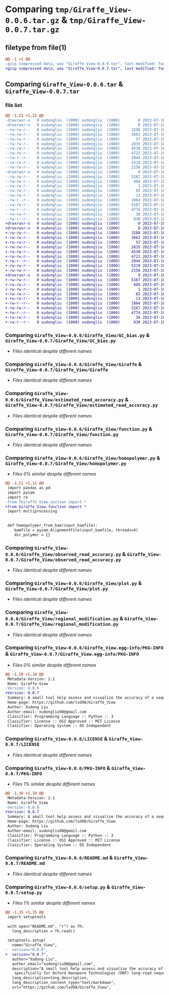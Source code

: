 # Comparing `tmp/Giraffe_View-0.0.6.tar.gz` & `tmp/Giraffe_View-0.0.7.tar.gz`

## filetype from file(1)

```diff
@@ -1 +1 @@
-gzip compressed data, was "Giraffe_View-0.0.6.tar", last modified: Tue Jul 18 12:00:43 2023, max compression
+gzip compressed data, was "Giraffe_View-0.0.7.tar", last modified: Tue Jul 18 12:03:51 2023, max compression
```

## Comparing `Giraffe_View-0.0.6.tar` & `Giraffe_View-0.0.7.tar`

### file list

```diff
@@ -1,22 +1,22 @@
-drwxrwxr-x   0 xudongliu  (1000) xudongliu  (1000)        0 2023-07-18 12:00:43.039044 Giraffe_View-0.0.6/
-drwxrwxr-x   0 xudongliu  (1000) xudongliu  (1000)        0 2023-07-18 12:00:43.039044 Giraffe_View-0.0.6/Giraffe_View/
--rw-rw-r--   0 xudongliu  (1000) xudongliu  (1000)     3288 2023-07-18 11:57:08.000000 Giraffe_View-0.0.6/Giraffe_View/GC_bias.py
--rw-rw-r--   0 xudongliu  (1000) xudongliu  (1000)     3663 2023-07-18 11:50:42.000000 Giraffe_View-0.0.6/Giraffe_View/Giraffe
--rw-rw-r--   0 xudongliu  (1000) xudongliu  (1000)       57 2023-07-18 11:47:04.000000 Giraffe_View-0.0.6/Giraffe_View/__init__.py
--rw-rw-r--   0 xudongliu  (1000) xudongliu  (1000)     2835 2023-07-18 10:42:50.000000 Giraffe_View-0.0.6/Giraffe_View/estimated_read_accuracy.py
--rw-rw-r--   0 xudongliu  (1000) xudongliu  (1000)     4539 2023-07-18 10:42:50.000000 Giraffe_View-0.0.6/Giraffe_View/function.py
--rw-rw-r--   0 xudongliu  (1000) xudongliu  (1000)     4721 2023-07-18 11:57:22.000000 Giraffe_View-0.0.6/Giraffe_View/homopolymer.py
--rw-r--r--   0 xudongliu  (1000) xudongliu  (1000)     2944 2023-07-18 10:42:50.000000 Giraffe_View-0.0.6/Giraffe_View/observed_read_accuracy.py
--rw-rw-r--   0 xudongliu  (1000) xudongliu  (1000)     5319 2023-07-18 10:42:50.000000 Giraffe_View-0.0.6/Giraffe_View/plot.py
--rw-rw-r--   0 xudongliu  (1000) xudongliu  (1000)     2156 2023-07-18 10:42:50.000000 Giraffe_View-0.0.6/Giraffe_View/regional_modification.py
-drwxrwxr-x   0 xudongliu  (1000) xudongliu  (1000)        0 2023-07-18 12:00:43.039044 Giraffe_View-0.0.6/Giraffe_View.egg-info/
--rw-rw-r--   0 xudongliu  (1000) xudongliu  (1000)     5167 2023-07-18 12:00:42.000000 Giraffe_View-0.0.6/Giraffe_View.egg-info/PKG-INFO
--rw-rw-r--   0 xudongliu  (1000) xudongliu  (1000)      466 2023-07-18 12:00:43.000000 Giraffe_View-0.0.6/Giraffe_View.egg-info/SOURCES.txt
--rw-rw-r--   0 xudongliu  (1000) xudongliu  (1000)        1 2023-07-18 12:00:42.000000 Giraffe_View-0.0.6/Giraffe_View.egg-info/dependency_links.txt
--rw-rw-r--   0 xudongliu  (1000) xudongliu  (1000)       65 2023-07-18 12:00:42.000000 Giraffe_View-0.0.6/Giraffe_View.egg-info/requires.txt
--rw-rw-r--   0 xudongliu  (1000) xudongliu  (1000)       13 2023-07-18 12:00:42.000000 Giraffe_View-0.0.6/Giraffe_View.egg-info/top_level.txt
--rw-r--r--   0 xudongliu  (1000) xudongliu  (1000)     1064 2023-07-18 10:44:57.000000 Giraffe_View-0.0.6/LICENSE
--rw-rw-r--   0 xudongliu  (1000) xudongliu  (1000)     5167 2023-07-18 12:00:43.039044 Giraffe_View-0.0.6/PKG-INFO
--rw-r--r--   0 xudongliu  (1000) xudongliu  (1000)     4774 2023-07-18 10:39:38.000000 Giraffe_View-0.0.6/README.md
--rw-rw-r--   0 xudongliu  (1000) xudongliu  (1000)       38 2023-07-18 12:00:43.039044 Giraffe_View-0.0.6/setup.cfg
--rw-r--r--   0 xudongliu  (1000) xudongliu  (1000)      930 2023-07-18 12:00:27.000000 Giraffe_View-0.0.6/setup.py
+drwxrwxr-x   0 xudongliu  (1000) xudongliu  (1000)        0 2023-07-18 12:03:51.210467 Giraffe_View-0.0.7/
+drwxrwxr-x   0 xudongliu  (1000) xudongliu  (1000)        0 2023-07-18 12:03:51.206467 Giraffe_View-0.0.7/Giraffe_View/
+-rw-rw-r--   0 xudongliu  (1000) xudongliu  (1000)     3288 2023-07-18 11:57:08.000000 Giraffe_View-0.0.7/Giraffe_View/GC_bias.py
+-rw-rw-r--   0 xudongliu  (1000) xudongliu  (1000)     3663 2023-07-18 11:50:42.000000 Giraffe_View-0.0.7/Giraffe_View/Giraffe
+-rw-rw-r--   0 xudongliu  (1000) xudongliu  (1000)       57 2023-07-18 11:47:04.000000 Giraffe_View-0.0.7/Giraffe_View/__init__.py
+-rw-rw-r--   0 xudongliu  (1000) xudongliu  (1000)     2835 2023-07-18 10:42:50.000000 Giraffe_View-0.0.7/Giraffe_View/estimated_read_accuracy.py
+-rw-rw-r--   0 xudongliu  (1000) xudongliu  (1000)     4539 2023-07-18 10:42:50.000000 Giraffe_View-0.0.7/Giraffe_View/function.py
+-rw-rw-r--   0 xudongliu  (1000) xudongliu  (1000)     4721 2023-07-18 12:03:26.000000 Giraffe_View-0.0.7/Giraffe_View/homopolymer.py
+-rw-r--r--   0 xudongliu  (1000) xudongliu  (1000)     2944 2023-07-18 10:42:50.000000 Giraffe_View-0.0.7/Giraffe_View/observed_read_accuracy.py
+-rw-rw-r--   0 xudongliu  (1000) xudongliu  (1000)     5319 2023-07-18 10:42:50.000000 Giraffe_View-0.0.7/Giraffe_View/plot.py
+-rw-rw-r--   0 xudongliu  (1000) xudongliu  (1000)     2156 2023-07-18 10:42:50.000000 Giraffe_View-0.0.7/Giraffe_View/regional_modification.py
+drwxrwxr-x   0 xudongliu  (1000) xudongliu  (1000)        0 2023-07-18 12:03:51.206467 Giraffe_View-0.0.7/Giraffe_View.egg-info/
+-rw-rw-r--   0 xudongliu  (1000) xudongliu  (1000)     5167 2023-07-18 12:03:51.000000 Giraffe_View-0.0.7/Giraffe_View.egg-info/PKG-INFO
+-rw-rw-r--   0 xudongliu  (1000) xudongliu  (1000)      466 2023-07-18 12:03:51.000000 Giraffe_View-0.0.7/Giraffe_View.egg-info/SOURCES.txt
+-rw-rw-r--   0 xudongliu  (1000) xudongliu  (1000)        1 2023-07-18 12:03:51.000000 Giraffe_View-0.0.7/Giraffe_View.egg-info/dependency_links.txt
+-rw-rw-r--   0 xudongliu  (1000) xudongliu  (1000)       65 2023-07-18 12:03:51.000000 Giraffe_View-0.0.7/Giraffe_View.egg-info/requires.txt
+-rw-rw-r--   0 xudongliu  (1000) xudongliu  (1000)       13 2023-07-18 12:03:51.000000 Giraffe_View-0.0.7/Giraffe_View.egg-info/top_level.txt
+-rw-r--r--   0 xudongliu  (1000) xudongliu  (1000)     1064 2023-07-18 10:44:57.000000 Giraffe_View-0.0.7/LICENSE
+-rw-rw-r--   0 xudongliu  (1000) xudongliu  (1000)     5167 2023-07-18 12:03:51.206467 Giraffe_View-0.0.7/PKG-INFO
+-rw-r--r--   0 xudongliu  (1000) xudongliu  (1000)     4774 2023-07-18 10:39:38.000000 Giraffe_View-0.0.7/README.md
+-rw-rw-r--   0 xudongliu  (1000) xudongliu  (1000)       38 2023-07-18 12:03:51.210467 Giraffe_View-0.0.7/setup.cfg
+-rw-r--r--   0 xudongliu  (1000) xudongliu  (1000)      930 2023-07-18 12:03:44.000000 Giraffe_View-0.0.7/setup.py
```

### Comparing `Giraffe_View-0.0.6/Giraffe_View/GC_bias.py` & `Giraffe_View-0.0.7/Giraffe_View/GC_bias.py`

 * *Files identical despite different names*

### Comparing `Giraffe_View-0.0.6/Giraffe_View/Giraffe` & `Giraffe_View-0.0.7/Giraffe_View/Giraffe`

 * *Files identical despite different names*

### Comparing `Giraffe_View-0.0.6/Giraffe_View/estimated_read_accuracy.py` & `Giraffe_View-0.0.7/Giraffe_View/estimated_read_accuracy.py`

 * *Files identical despite different names*

### Comparing `Giraffe_View-0.0.6/Giraffe_View/function.py` & `Giraffe_View-0.0.7/Giraffe_View/function.py`

 * *Files identical despite different names*

### Comparing `Giraffe_View-0.0.6/Giraffe_View/homopolymer.py` & `Giraffe_View-0.0.7/Giraffe_View/homopolymer.py`

 * *Files 0% similar despite different names*

```diff
@@ -1,11 +1,11 @@
 import pandas as pd
 import pysam
 import re
-from fGiraffe_View.unction import *
+from Giraffe_View.function import *
 import multiprocessing
 
 
 def homopolymer_from_bam(input_bamfile):
 	bamfile = pysam.AlignmentFile(input_bamfile, threads=4)
 	dir_polymer = {}
```

### Comparing `Giraffe_View-0.0.6/Giraffe_View/observed_read_accuracy.py` & `Giraffe_View-0.0.7/Giraffe_View/observed_read_accuracy.py`

 * *Files identical despite different names*

### Comparing `Giraffe_View-0.0.6/Giraffe_View/plot.py` & `Giraffe_View-0.0.7/Giraffe_View/plot.py`

 * *Files identical despite different names*

### Comparing `Giraffe_View-0.0.6/Giraffe_View/regional_modification.py` & `Giraffe_View-0.0.7/Giraffe_View/regional_modification.py`

 * *Files identical despite different names*

### Comparing `Giraffe_View-0.0.6/Giraffe_View.egg-info/PKG-INFO` & `Giraffe_View-0.0.7/Giraffe_View.egg-info/PKG-INFO`

 * *Files 0% similar despite different names*

```diff
@@ -1,10 +1,10 @@
 Metadata-Version: 2.1
 Name: Giraffe-View
-Version: 0.0.6
+Version: 0.0.7
 Summary: A small tool help assess and visualize the accuracy of a sequencing dataset,   	specifically for Oxford Nanopore Technologies (ONT) long-read sequencing.
 Home-page: https://github.com/lxd98/Giraffe_View
 Author: Xudong Liu
 Author-email: xudongliu98@gmail.com
 Classifier: Programming Language :: Python :: 3
 Classifier: License :: OSI Approved :: MIT License
 Classifier: Operating System :: OS Independent
```

### Comparing `Giraffe_View-0.0.6/LICENSE` & `Giraffe_View-0.0.7/LICENSE`

 * *Files identical despite different names*

### Comparing `Giraffe_View-0.0.6/PKG-INFO` & `Giraffe_View-0.0.7/PKG-INFO`

 * *Files 1% similar despite different names*

```diff
@@ -1,10 +1,10 @@
 Metadata-Version: 2.1
 Name: Giraffe_View
-Version: 0.0.6
+Version: 0.0.7
 Summary: A small tool help assess and visualize the accuracy of a sequencing dataset,   	specifically for Oxford Nanopore Technologies (ONT) long-read sequencing.
 Home-page: https://github.com/lxd98/Giraffe_View
 Author: Xudong Liu
 Author-email: xudongliu98@gmail.com
 Classifier: Programming Language :: Python :: 3
 Classifier: License :: OSI Approved :: MIT License
 Classifier: Operating System :: OS Independent
```

### Comparing `Giraffe_View-0.0.6/README.md` & `Giraffe_View-0.0.7/README.md`

 * *Files identical despite different names*

### Comparing `Giraffe_View-0.0.6/setup.py` & `Giraffe_View-0.0.7/setup.py`

 * *Files 1% similar despite different names*

```diff
@@ -1,15 +1,15 @@
 import setuptools
 
 with open("README.md", "r") as fh:
   long_description = fh.read()
 
 setuptools.setup(
   name="Giraffe_View",
-  version="0.0.6",
+  version="0.0.7",
   author="Xudong Liu",
   author_email="xudongliu98@gmail.com",
   description="A small tool help assess and visualize the accuracy of a sequencing dataset, \
   	specifically for Oxford Nanopore Technologies (ONT) long-read sequencing.",
   long_description=long_description,
   long_description_content_type="text/markdown",
   url="https://github.com/lxd98/Giraffe_View",
```

